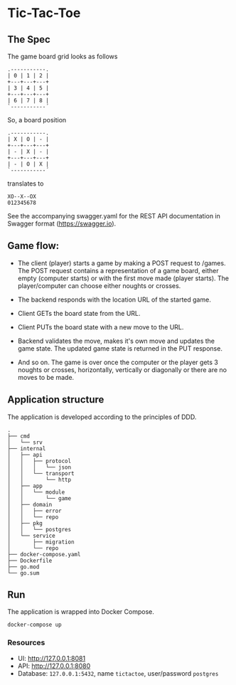 # Tic-Tac-Toe

## The Spec

The game board grid looks as follows

    .-----------.
    | 0 | 1 | 2 |
    +---+---+---+
    | 3 | 4 | 5 |
    +---+---+---+
    | 6 | 7 | 8 |
    `-----------´

So, a board position

    .-----------.
    | X | O | - |
    +---+---+---+
    | - | X | - |
    +---+---+---+
    | - | O | X |
    `-----------´

translates to

    XO--X--OX
    012345678

See the accompanying swagger.yaml for the REST API documentation in Swagger
format (https://swagger.io).


## Game flow:

- The client (player) starts a game by making a POST request to /games.
  The POST request contains a representation of a game board, either empty
  (computer starts) or with the first move made (player starts).
  The player/computer can choose either noughts or crosses.

- The backend responds with the location URL of the started game.

- Client GETs the board state from the URL.

- Client PUTs the board state with a new move to the URL.

- Backend validates the move, makes it's own move and updates the game state.
  The updated game state is returned in the PUT response.

- And so on. The game is over once the computer or the player gets 3 noughts
  or crosses, horizontally, vertically or diagonally or there are no moves to
  be made.

## Application structure

The application is developed according to the principles of DDD.

    .
    ├── cmd
    │   └── srv
    ├── internal
    │   ├── api
    │   │   ├── protocol
    │   │   │   └── json
    │   │   └── transport
    │   │       └── http
    │   ├── app
    │   │   └── module
    │   │       └── game
    │   ├── domain
    │   │   ├── error
    │   │   └── repo
    │   ├── pkg
    │   │   └── postgres
    │   └── service
    │       ├── migration
    │       └── repo
    ├── docker-compose.yaml
    ├── Dockerfile
    ├── go.mod
    └── go.sum
    
## Run

The application is wrapped into Docker Compose.

```shell
docker-compose up
```

### Resources
 - UI: http://127.0.0.1:8081
 - API: http://127.0.0.1:8080
 - Database: `127.0.0.1:5432`, name `tictactoe`, user/password `postgres`

